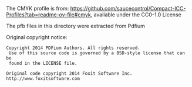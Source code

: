 The CMYK profile is from: https://github.com/saucecontrol/Compact-ICC-Profiles?tab=readme-ov-file#cmyk, available under the CC0-1.0 License

The pfb files in this directory were extracted from Pdfium

Original copyright notice:

```
Copyright 2014 PDFium Authors. All rights reserved.
 Use of this source code is governed by a BSD-style license that can be
 found in the LICENSE file.

Original code copyright 2014 Foxit Software Inc. http://www.foxitsoftware.com
```